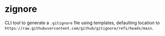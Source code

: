 # zignore

CLI tool to generate a `.gitignore` file using templates, defaulting location to `https://raw.githubusercontent.com/github/gitignore/refs/heads/main`. 


